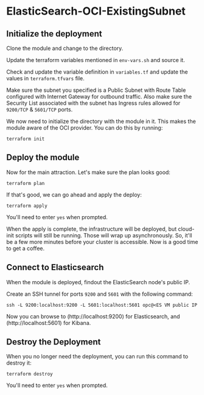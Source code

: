 # ElasticSearch-OCI-ExistingSubnet

## Initialize the deployment
Clone the module and change to the directory.

Update the terraform variables mentioned in `env-vars.sh` and source it.

Check and update the variable definition in `variables.tf` and update the values in `terraform.tfvars` file. 

Make sure the subnet you specified is a Public Subnet with Route Table configured with Internet Gateway for outbound traffic. Also make sure the Security List associated with the subnet has Ingress rules allowed for `9200/TCP` & `5601/TCP` ports.

We now need to initialize the directory with the module in it.  This makes the module aware of the OCI provider.  You can do this by running:

    terraform init

## Deploy the module
Now for the main attraction.  Let's make sure the plan looks good:

    terraform plan


If that's good, we can go ahead and apply the deploy:

    terraform apply

You'll need to enter `yes` when prompted.  


When the apply is complete, the infrastructure will be deployed, but cloud-init scripts will still be running.  Those will wrap up asynchronously.  So, it'll be a few more minutes before your cluster is accessible.  Now is a good time to get a coffee.


## Connect to Elasticsearch
When the module is deployed, findout the ElasticSearch node's public IP.

Create an SSH tunnel for ports `9200` and `5601` with the following command:

`ssh -L 9200:localhost:9200 -L 5601:localhost:5601 opc@<ES VM public IP`

Now you can browse to (http://localhost:9200) for Elasticsearch, and (http://localhost:5601) for Kibana.

## Destroy the Deployment
When you no longer need the deployment, you can run this command to destroy it:

    terraform destroy

You'll need to enter `yes` when prompted.
